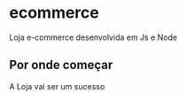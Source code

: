 # ecommerce
Loja e-commerce desenvolvida em Js e Node

## Por onde começar
A Loja vai ser um sucesso
